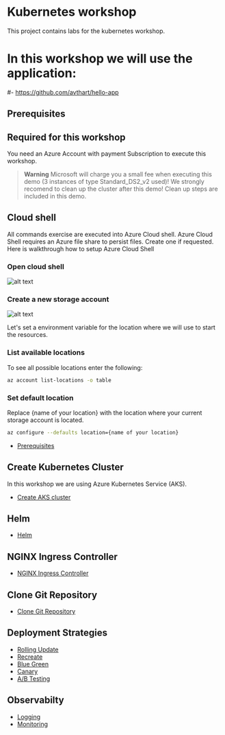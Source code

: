 # Kubernetes workshop

This project contains labs for the kubernetes workshop.

# In this workshop we will use the application:

#- <https://github.com/avthart/hello-app>

## Prerequisites

## Required for this workshop

You need an Azure Account with payment Subscription to execute this workshop. 


> **Warning**
> Microsoft will charge you a small fee when executing this demo (3 instances of type 
Standard_DS2_v2 used)! We strongly recomend to clean up the cluster after this demo! Clean up steps are included in this demo.

## Cloud shell
All commands exercise are executed into Azure Cloud shell. Azure Cloud Shell requires an Azure file share to persist files. Create one if requested. Here is walkthrough how to setup  Azure Cloud Shell

### Open cloud shell
![alt text](./azure-portal-cloud-shell.png "Azure Cloud Shell")

### Create a new storage account 
![alt text](./azure-portal-storage-account.png "Azure Cloud Shell")


Let's set a environment variable for the location where we will use to start the resources.

### List available locations
To see all possible locations enter the following:

```bash
az account list-locations -o table
```

### Set default location

Replace {name of your location} with the location where your current storage account is located.

```bash
az configure --defaults location={name of your location}
```

- [Prerequisites](k8s/prerequisites/)

## Create Kubernetes Cluster

In this workshop we are using Azure Kubernetes Service (AKS). 

- [Create AKS cluster](k8s/k8s-cluster/)

## Helm

- [Helm](k8s/helm/)

## NGINX Ingress Controller

- [NGINX Ingress Controller](k8s/ingress/)

## Clone Git Repository

- [Clone Git Repository](k8s/git/)

## Deployment Strategies

- [Rolling Update](k8s/rolling-update/)
- [Recreate](k8s/recreate/)
- [Blue Green](k8s/blue-green/)
- [Canary](k8s/canary/)
- [A/B Testing](k8s/a-b-testing/)

## Observabilty

- [Logging](k8s/logging/)
- [Monitoring](k8s/monitoring/)

